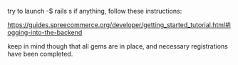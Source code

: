 try to launch -$ rails s
if anything, follow these instructions:

https://guides.spreecommerce.org/developer/getting_started_tutorial.html#logging-into-the-backend

keep in mind though that all gems are in place, and necessary registrations have been completed.
